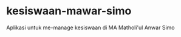 kesiswaan-mawar-simo
====================

Aplikasi untuk me-manage kesiswaan di MA Matholi'ul Anwar Simo
